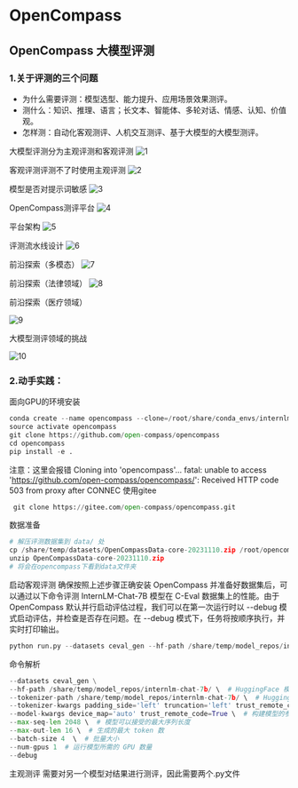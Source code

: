 # OpenCompass
## OpenCompass 大模型评测
### 1.关于评测的三个问题

* 为什么需要评测：模型选型、能力提升、应用场景效果测评。
* 测什么：知识、推理、语言；长文本、智能体、多轮对话、情感、认知、价值观。
* 怎样测：自动化客观测评、人机交互测评、基于大模型的大模型测评。

大模型评测分为主观评测和客观评测
![1](https://github.com/hui1feng/OpenCompass/assets/126125104/766ed4a0-6353-482a-89a8-e57eefe541bf)


客观评测评测不了时使用主观评测
![2](https://github.com/hui1feng/OpenCompass/assets/126125104/00e2ac9f-d19a-46a0-ad83-f5caf375dd35)


模型是否对提示词敏感
![3](https://github.com/hui1feng/OpenCompass/assets/126125104/fb880da3-7ab7-4d0e-af30-9294b177367b)


OpenCompass测评平台
![4](https://github.com/hui1feng/OpenCompass/assets/126125104/0cf77367-a9ca-4b2e-ad89-a470750047e6)

平台架构
![5](https://github.com/hui1feng/OpenCompass/assets/126125104/a185fe2e-8159-49df-83c5-ff9be746fa91)

评测流水线设计
![6](https://github.com/hui1feng/OpenCompass/assets/126125104/6e76a791-c5e7-4d66-a0e8-b65031b0741b)


前沿探索（多模态）
![7](https://github.com/hui1feng/OpenCompass/assets/126125104/c0ed51ea-5ff0-46c8-93e8-be426e077cd3)


前沿探索（法律领域）
![8](https://github.com/hui1feng/OpenCompass/assets/126125104/3eb4ba23-e269-4b19-8585-8ce1779642c3)


前沿探索（医疗领域）

![9](https://github.com/hui1feng/OpenCompass/assets/126125104/523e54f2-88d5-46c8-b63f-cc7c20ee425b)

大模型测评领域的挑战

![10](https://github.com/hui1feng/OpenCompass/assets/126125104/3aad2441-ee53-4afe-8dd7-14f46cf45545)

### 2.动手实践：
面向GPU的环境安装
```python
conda create --name opencompass --clone=/root/share/conda_envs/internlm-base
source activate opencompass
git clone https://github.com/open-compass/opencompass
cd opencompass
pip install -e .
```
注意：这里会报错
Cloning into 'opencompass'...
fatal: unable to access 'https://github.com/open-compass/opencompass/': Received HTTP code 503 from proxy after CONNEC
使用gitee
```python
 git clone https://gitee.com/open-compass/opencompass.git
```
数据准备
```python
# 解压评测数据集到 data/ 处
cp /share/temp/datasets/OpenCompassData-core-20231110.zip /root/opencompass/
unzip OpenCompassData-core-20231110.zip
# 将会在opencompass下看到data文件夹
```
启动客观评测
确保按照上述步骤正确安装 OpenCompass 并准备好数据集后，可以通过以下命令评测 InternLM-Chat-7B 模型在 C-Eval 数据集上的性能。由于 OpenCompass 默认并行启动评估过程，我们可以在第一次运行时以 --debug 模式启动评估，并检查是否存在问题。在 --debug 模式下，任务将按顺序执行，并实时打印输出。
```python
python run.py --datasets ceval_gen --hf-path /share/temp/model_repos/internlm-chat-7b/ --tokenizer-path /share/temp/model_repos/internlm-chat-7b/ --tokenizer-kwargs padding_side='left' truncation='left' trust_remote_code=True --model-kwargs trust_remote_code=True device_map='auto' --max-seq-len 2048 --max-out-len 16 --batch-size 4 --num-gpus 1 --debug
```
命令解析
```python
--datasets ceval_gen \
--hf-path /share/temp/model_repos/internlm-chat-7b/ \  # HuggingFace 模型路径
--tokenizer-path /share/temp/model_repos/internlm-chat-7b/ \  # HuggingFace tokenizer 路径（如果与模型路径相同，可以省略）
--tokenizer-kwargs padding_side='left' truncation='left' trust_remote_code=True \  # 构建 tokenizer 的参数
--model-kwargs device_map='auto' trust_remote_code=True \  # 构建模型的参数
--max-seq-len 2048 \  # 模型可以接受的最大序列长度
--max-out-len 16 \  # 生成的最大 token 数
--batch-size 4  \  # 批量大小
--num-gpus 1  # 运行模型所需的 GPU 数量
--debug
```
主观测评
需要对另一个模型对结果进行测评，因此需要两个.py文件
